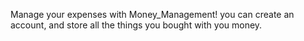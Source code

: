 Manage your expenses with Money_Management! you can create an account, and store all the things you bought with you money.
